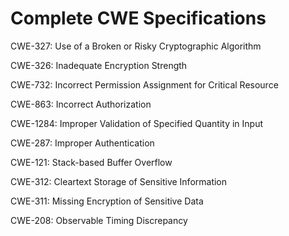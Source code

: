 

# Complete CWE Specifications

CWE-327: Use of a Broken or Risky Cryptographic Algorithm

CWE-326: Inadequate Encryption Strength

CWE-732: Incorrect Permission Assignment for Critical Resource

CWE-863: Incorrect Authorization

CWE-1284: Improper Validation of Specified Quantity in Input

CWE-287: Improper Authentication

CWE-121: Stack-based Buffer Overflow

CWE-312: Cleartext Storage of Sensitive Information

CWE-311: Missing Encryption of Sensitive Data

CWE-208: Observable Timing Discrepancy